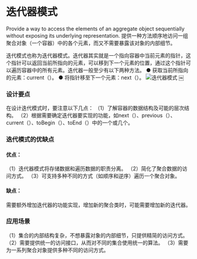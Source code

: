 # 迭代器模式

Provide a way to access the elements of an aggregate object sequentially without exposing its underlying representation.
提供一种方法顺序地访问一组聚合对象（一个容器）中的各个元素，而又不需要暴露该对象的内部细节。

迭代模式也称为迭代器模式。迭代器其实就是一个指向容器中当前元素的指针，这个指针可以返回当前所指向的元素，可以移到下一个元素的位置，通过这个指针可以遍历容器中的所有元素。迭代器一般至少有以下两种方法。
● 获取当前所指向的元素：current（）。
● 将指针移至下一个元素：next（）。
![迭代器模式](https://typora-1300715298.cos.ap-shanghai.myqcloud.com/uPic/image-20210615191602736.png)
￼

### 设计要点

在设计迭代模式时，要注意以下几点：
（1）了解容器的数据结构及可能的层次结构。
（2）根据需要确定迭代器要实现的功能，如next（）、previous（）、current（）、toBegin（）、toEnd（）中的一个或几个。

### 迭代模式的优缺点

#### 优点：

（1）迭代器模式将存储数据和遍历数据的职责分离。
（2）简化了聚合数据的访问方式。
（3）可支持多种不同的方式（如顺序和逆序）遍历一个聚合对象。

#### 缺点：

需要额外增加迭代器的功能实现，增加新的聚合类时，可能需要增加新的迭代器。

### 应用场景

（1）集合的内部结构复杂，不想暴露对象的内部细节，只提供精简的访问方式。
（2）需要提供统一的访问接口，从而对不同的集合使用统一的算法。
（3）需要为一系列聚合对象提供多种不同的访问方式。
